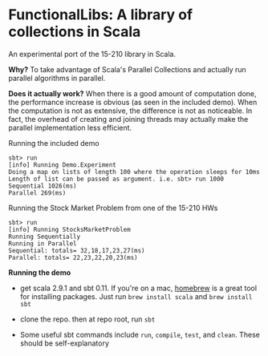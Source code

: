 # FunctionalLibs: A library of collections in Scala

An experimental port of the 15-210 library in Scala.

**Why?**
To take advantage of Scala's Parallel Collections and actually run parallel algorithms in parallel.

**Does it actually work?**
When there is a good amount of computation done, the performance increase is obvious (as seen in the included demo).  When the computation is not as extensive, the difference is not as noticeable. In fact, the overhead of creating and joining threads may actually make the parallel implementation less efficient.


Running the included demo

    sbt> run
    [info] Running Demo.Experiment
    Doing a map on lists of length 100 where the operation sleeps for 10ms
    Length of list can be passed as argument. i.e. sbt> run 1000
    Sequential 1026(ms)
    Parallel 269(ms)


Running the Stock Market Problem from one of the 15-210 HWs

    sbt> run
    [info] Running StocksMarketProblem
    Running Sequentially
    Running in Parallel
    Sequential: totals= 32,18,17,23,27(ms)
    Parallel: totals= 22,23,22,20,23(ms)


**Running the demo**

+ get scala 2.9.1 and sbt 0.11.  If you're on a mac, [homebrew](http://mxcl.github.com/homebrew/) is a great tool for installing packages. Just run ```brew install scala``` and ```brew install sbt```

+ clone the repo. then at repo root, run ```sbt```

+ Some useful sbt commands include ```run```, ```compile```, ```test```, and ```clean```.  These should be self-explanatory

